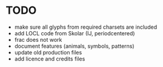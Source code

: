 # TODO

- make sure all glyphs from required charsets are included
- add LOCL code from Skolar (IJ, periodcentered)
- frac does not work
- document features (animals, symbols, patterns)
- update old production files
- add licence and credits files
